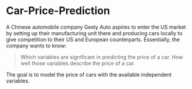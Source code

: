 # Car-Price-Prediction

A Chinese automobile company Geely Auto aspires to enter the US market by setting up their manufacturing unit there and producing cars locally to give competition to their US and European counterparts.
Essentially, the company wants to know: 
> Which variables are significant in predicting the price of a car.
> How well those variables describe the price of a car.

The goal is to model the price of cars with the available independent variables.
